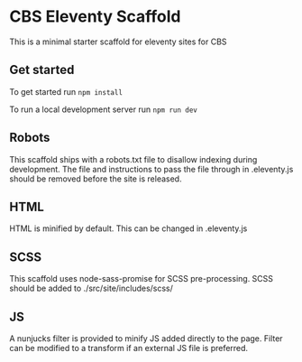# CBS Eleventy Scaffold

This is a minimal starter scaffold for eleventy sites for CBS

## Get started

To get started run `npm install`

To run a local development server run `npm run dev`

## Robots

This scaffold ships with a robots.txt file to disallow indexing during development. The file and instructions to pass the file through in .eleventy.js should be removed before the site is released.

## HTML

HTML is minified by default. This can be changed in .eleventy.js

## SCSS

This scaffold uses node-sass-promise for SCSS pre-processing. SCSS should be added to ./src/site/includes/scss/

## JS

A nunjucks filter is provided to minify JS added directly to the page. Filter can be modified to a transform if an external JS file is preferred.